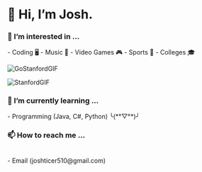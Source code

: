 <h1>👋  Hi, I’m Josh.
<h3> 👀 I’m interested in ... </h3>
      - Coding 🖥️
      - Music 🎼
      - Video Games 🎮
      - Sports 🏈
      - Colleges 🎓
  <br>
      
  ![GoStanfordGIF](https://github.com/JosueA015/JosueA015/assets/140913459/69b6876c-cc8a-4324-8ea3-57253739845d)
  
![StanfordGIF](https://github.com/JosueA015/JosueA015/assets/140913459/e349dc86-290a-43b1-8ffc-206b476bf795)

<h3> 🌱 I’m currently learning ... </h3>
      - Programming (Java, C#, Python) ╰(*°▽°*)╯
<h3> 📫 How to reach me ... </h3> 
<br>
      - Email (joshticer510@gmail.com)

<!---
JosueA015/JosueA015 is a ✨ special ✨ repository because its `README.md` (this file) appears on your GitHub profile.
You can click the Preview link to take a look at your changes.
--->

